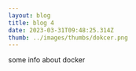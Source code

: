 ```yaml
---
layout: blog
title: blog 4
date: 2023-03-31T09:48:25.314Z
thumb: ../images/thumbs/dokcer.png
---
```

some info about docker